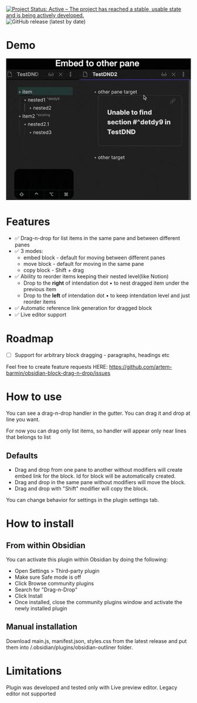 [![Project Status: Active – The project has reached a stable, usable state and is being actively developed.](https://www.repostatus.org/badges/latest/active.svg)](https://www.repostatus.org/#active) 
![GitHub release (latest by date)](https://img.shields.io/github/v/release/artem-barmin/obsidian-block-drag-n-drop)

# Demo

![Demo](demo/demo.gif)

# Features

-   ✅ Drag-n-drop for list items in the same pane and between different panes
-   ✅ 3 modes:
    -   embed block - default for moving between different panes
    -   move block - default for moving in the same pane
    -   copy block - Shift + drag
-   ✅ Ability to reorder items keeping their nested level(like Notion)
    -   Drop to the **right** of intendation dot • to nest dragged item under the previous item
    -   Drop to the **left** of intendation dot • to keep intendation level and just reorder items
-   ✅ Automatic reference link generation for dragged block
-   ✅ Live editor support

# Roadmap

-   [ ] Support for arbitrary block dragging - paragraphs, headings etc

Feel free to create feature requests HERE: https://github.com/artem-barmin/obsidian-block-drag-n-drop/issues

# How to use

You can see a drag-n-drop handler in the gutter. You can drag it and drop at line you want.

For now you can drag only list items, so handler will appear only near lines that belongs to list

## Defaults

-   Drag and drop from one pane to another without modifiers will create embed link for the block. Id for block will be automatically created.
-   Drag and drop in the same pane without modifiers will move the block.
-   Drag and drop with "Shift" modifier will copy the block.

You can change behavior for settings in the plugin settings tab.

# How to install

## From within Obsidian

You can activate this plugin within Obsidian by doing the following:

-   Open Settings > Third-party plugin
-   Make sure Safe mode is off
-   Click Browse community plugins
-   Search for "Drag-n-Drop"
-   Click Install
-   Once installed, close the community plugins window and activate the newly installed plugin

## Manual installation

Download main.js, manifest.json, styles.css from the latest release and put them into <vault>/.obsidian/plugins/obsidian-outliner folder.

# Limitations

Plugin was developed and tested only with Live preview editor. Legacy editor not supported
